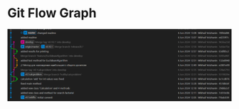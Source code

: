 <h1>Git Flow Graph</h1>
<img src="https://github.com/MikeVolzhanin/hse_devops_flow/blob/master/picture_graph.png">

